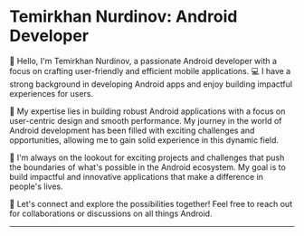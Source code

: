 # Temirkhan Nurdinov: Android Developer
👋 Hello, I'm Temirkhan Nurdinov, a passionate Android developer with a focus on crafting user-friendly and efficient mobile applications. 💻 I have a strong background in developing Android apps and enjoy building impactful experiences for users.

📱 My expertise lies in building robust Android applications with a focus on user-centric design and smooth performance. My journey in the world of Android development has been filled with exciting challenges and opportunities, allowing me to gain solid experience in this dynamic field.

🚀 I'm always on the lookout for exciting projects and challenges that push the boundaries of what's possible in the Android ecosystem. My goal is to build impactful and innovative applications that make a difference in people's lives.

🌟 Let's connect and explore the possibilities together! Feel free to reach out for collaborations or discussions on all things Android.
___
<!--
Here are some ideas to get you started:

- 🔭 I’m currently working on ...
- 🌱 I’m currently learning ...
- 👯 I’m looking to collaborate on ...
- 🤔 I’m looking for help with ...
- 💬 Ask me about ...
- 📫 How to reach me: ...
- 😄 Pronouns: ...
- ⚡ Fun fact: ...
-->
